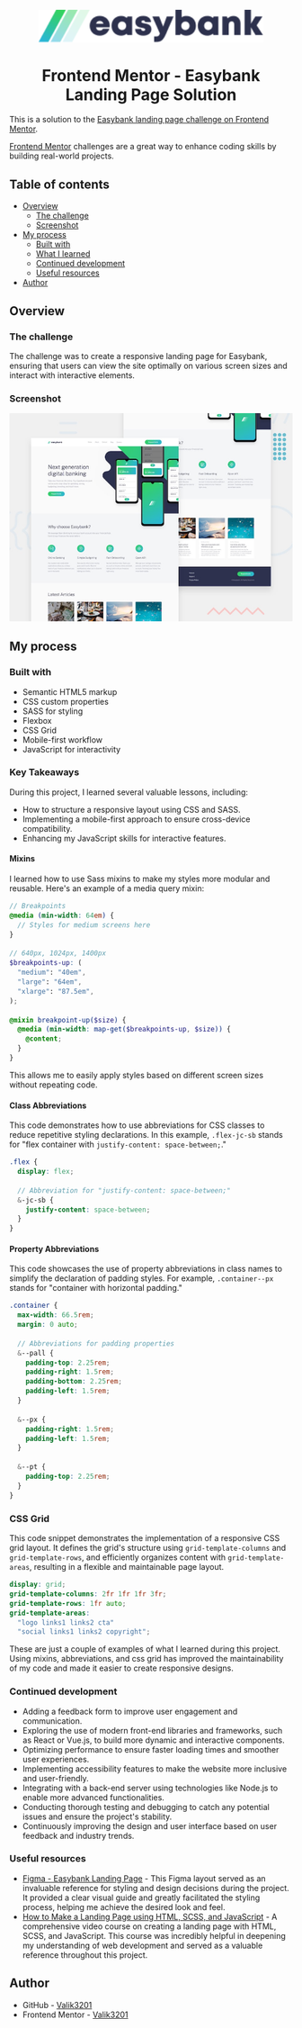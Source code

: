 <div align="center"> 
<br>
<picture>
  <source media="(prefers-color-scheme: dark)" srcset="https://github.com/Valik3201/easybank/blob/main/images/logo-dark.svg">
  <source media="(prefers-color-scheme: light)" srcset="https://github.com/Valik3201/easybank/blob/main/images/logo.svg">
  <img alt="easybank logo" src="https://github.com/Valik3201/easybank/blob/main/images/logo.svg" width="400">
</picture>
  <h1>
    Frontend Mentor - Easybank Landing Page Solution
  </h1>
</div>

This is a solution to the [Easybank landing page challenge on Frontend Mentor](https://www.frontendmentor.io/challenges/easybank-landing-page-WaUhkoDN).

[Frontend Mentor](https://github.com/frontendmentorio) challenges are a great way to enhance coding skills by building real-world projects.

## Table of contents

- [Overview](#overview)
  - [The challenge](#the-challenge)
  - [Screenshot](#screenshot)
- [My process](#my-process)
  - [Built with](#built-with)
  - [What I learned](#what-i-learned)
  - [Continued development](#continued-development)
  - [Useful resources](#useful-resources)
- [Author](#author)

## Overview

### The challenge

The challenge was to create a responsive landing page for Easybank, ensuring that users can view the site optimally on various screen sizes and interact with interactive elements.

### Screenshot

![Desktop Preview](/design/desktop-preview.jpg)

## My process

### Built with

- Semantic HTML5 markup
- CSS custom properties
- SASS for styling
- Flexbox
- CSS Grid
- Mobile-first workflow
- JavaScript for interactivity

<!--
- [React](https://reactjs.org/) - JS library
- [Next.js](https://nextjs.org/) - React framework
- [Styled Components](https://styled-components.com/) - For styles
-->

### Key Takeaways

During this project, I learned several valuable lessons, including:

- How to structure a responsive layout using CSS and SASS.
- Implementing a mobile-first approach to ensure cross-device compatibility.
- Enhancing my JavaScript skills for interactive features.

#### Mixins

I learned how to use Sass mixins to make my styles more modular and reusable. Here's an example of a media query mixin:

```scss
// Breakpoints
@media (min-width: 64em) {
  // Styles for medium screens here
}

// 640px, 1024px, 1400px
$breakpoints-up: (
  "medium": "40em",
  "large": "64em",
  "xlarge": "87.5em",
);

@mixin breakpoint-up($size) {
  @media (min-width: map-get($breakpoints-up, $size)) {
    @content;
  }
}
```

This allows me to easily apply styles based on different screen sizes without repeating code.

#### Class Abbreviations

This code demonstrates how to use abbreviations for CSS classes to reduce repetitive styling declarations. In this example, `.flex-jc-sb` stands for "flex container with `justify-content: space-between;`."

```scss
.flex {
  display: flex;

  // Abbreviation for "justify-content: space-between;"
  &-jc-sb {
    justify-content: space-between;
  }
}
```

#### Property Abbreviations

This code showcases the use of property abbreviations in class names to simplify the declaration of padding styles. For example, `.container--px` stands for "container with horizontal padding."

```scss
.container {
  max-width: 66.5rem;
  margin: 0 auto;

  // Abbreviations for padding properties
  &--pall {
    padding-top: 2.25rem;
    padding-right: 1.5rem;
    padding-bottom: 2.25rem;
    padding-left: 1.5rem;
  }

  &--px {
    padding-right: 1.5rem;
    padding-left: 1.5rem;
  }

  &--pt {
    padding-top: 2.25rem;
  }
}
```

### CSS Grid 

This code snippet demonstrates the implementation of a responsive CSS grid layout. It defines the grid's structure using `grid-template-columns` and `grid-template-rows`, and efficiently organizes content with `grid-template-areas`, resulting in a flexible and maintainable page layout.

```scss 
display: grid;
grid-template-columns: 2fr 1fr 1fr 3fr;
grid-template-rows: 1fr auto;
grid-template-areas:
  "logo links1 links2 cta"
  "social links1 links2 copyright";
```

These are just a couple of examples of what I learned during this project. Using mixins,  abbreviations, and css grid  has improved the maintainability of my code and made it easier to create responsive designs.

### Continued development

- Adding a feedback form to improve user engagement and communication.
- Exploring the use of modern front-end libraries and frameworks, such as React or Vue.js, to build more dynamic and interactive components.
- Optimizing performance to ensure faster loading times and smoother user experiences.
- Implementing accessibility features to make the website more inclusive and user-friendly.
- Integrating with a back-end server using technologies like Node.js to enable more advanced functionalities.
- Conducting thorough testing and debugging to catch any potential issues and ensure the project's stability.
- Continuously improving the design and user interface based on user feedback and industry trends.

### Useful resources

- [Figma - Easybank Landing Page](https://www.figma.com/file/Ka1kvlOpOABT5FKT8PFfKl/Easybank-landing-page-(Community)?node-id=4%3A72&mode=dev) - This Figma layout served as an invaluable reference for styling and design decisions during the project. It provided a clear visual guide and greatly facilitated the styling process, helping me achieve the desired look and feel.
- [How to Make a Landing Page using HTML, SCSS, and JavaScript](https://www.youtube.com/watch?v=aoQ6S1a32j8) - A comprehensive video course on creating a landing page with HTML, SCSS, and JavaScript. This course was incredibly helpful in deepening my understanding of web development and served as a valuable reference throughout this project. 

## Author

- GitHub - [Valik3201](https://github.com/Valik3201)
- Frontend Mentor - [Valik3201](https://www.frontendmentor.io/profile/Valik3201)
